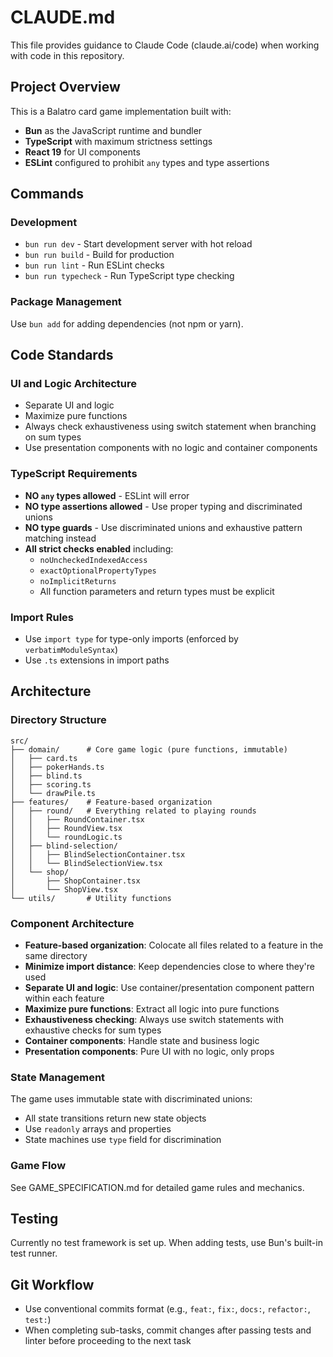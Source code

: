 # CLAUDE.md

This file provides guidance to Claude Code (claude.ai/code) when working with code in this repository.

## Project Overview

This is a Balatro card game implementation built with:
- **Bun** as the JavaScript runtime and bundler
- **TypeScript** with maximum strictness settings
- **React 19** for UI components
- **ESLint** configured to prohibit `any` types and type assertions

## Commands

### Development
- `bun run dev` - Start development server with hot reload
- `bun run build` - Build for production
- `bun run lint` - Run ESLint checks
- `bun run typecheck` - Run TypeScript type checking

### Package Management
Use `bun add` for adding dependencies (not npm or yarn).

## Code Standards

### UI and Logic Architecture
- Separate UI and logic
- Maximize pure functions
- Always check exhaustiveness using switch statement when branching on sum types
- Use presentation components with no logic and container components

### TypeScript Requirements
- **NO `any` types allowed** - ESLint will error
- **NO type assertions allowed** - Use proper typing and discriminated unions
- **NO type guards** - Use discriminated unions and exhaustive pattern matching instead
- **All strict checks enabled** including:
  - `noUncheckedIndexedAccess`
  - `exactOptionalPropertyTypes`
  - `noImplicitReturns`
  - All function parameters and return types must be explicit

### Import Rules
- Use `import type` for type-only imports (enforced by `verbatimModuleSyntax`)
- Use `.ts` extensions in import paths

## Architecture

### Directory Structure
```
src/
├── domain/      # Core game logic (pure functions, immutable)
│   ├── card.ts
│   ├── pokerHands.ts
│   ├── blind.ts
│   ├── scoring.ts
│   └── drawPile.ts
├── features/    # Feature-based organization
│   ├── round/   # Everything related to playing rounds
│   │   ├── RoundContainer.tsx
│   │   ├── RoundView.tsx
│   │   └── roundLogic.ts
│   ├── blind-selection/
│   │   ├── BlindSelectionContainer.tsx
│   │   └── BlindSelectionView.tsx
│   └── shop/
│       ├── ShopContainer.tsx
│       └── ShopView.tsx
└── utils/       # Utility functions
```

### Component Architecture
- **Feature-based organization**: Colocate all files related to a feature in the same directory
- **Minimize import distance**: Keep dependencies close to where they're used
- **Separate UI and logic**: Use container/presentation component pattern within each feature
- **Maximize pure functions**: Extract all logic into pure functions
- **Exhaustiveness checking**: Always use switch statements with exhaustive checks for sum types
- **Container components**: Handle state and business logic
- **Presentation components**: Pure UI with no logic, only props

### State Management
The game uses immutable state with discriminated unions:
- All state transitions return new state objects
- Use `readonly` arrays and properties
- State machines use `type` field for discrimination

### Game Flow
See GAME_SPECIFICATION.md for detailed game rules and mechanics.

## Testing
Currently no test framework is set up. When adding tests, use Bun's built-in test runner.

## Git Workflow
- Use conventional commits format (e.g., `feat:`, `fix:`, `docs:`, `refactor:`, `test:`)
- When completing sub-tasks, commit changes after passing tests and linter before proceeding to the next task